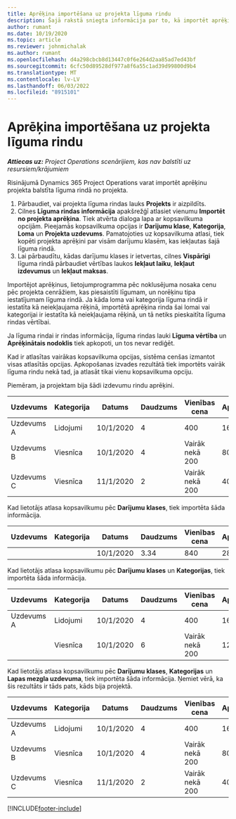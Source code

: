 ```yaml
---
title: Aprēķina importēšana uz projekta līguma rindu
description: Šajā rakstā sniegta informācija par to, kā importēt aprēķinus no projekta līguma rindā.
author: rumant
ms.date: 10/19/2020
ms.topic: article
ms.reviewer: johnmichalak
ms.author: rumant
ms.openlocfilehash: d4a298cbcb8d13447c0f6e264d2aa85ad7ed43bf
ms.sourcegitcommit: 6cfc50d89528df977a8f6a55c1ad39d99800d9b4
ms.translationtype: MT
ms.contentlocale: lv-LV
ms.lasthandoff: 06/03/2022
ms.locfileid: "8915101"
---
```

# <a name="import-an-estimate-to-a-project-based-contract-line"></a>Aprēķina importēšana uz projekta līguma rindu

_**Attiecas uz:** Project Operations scenārijiem, kas nav balstīti uz resursiem/krājumiem_

Risinājumā Dynamics 365 Project Operations varat importēt aprēķinu projekta balstīta līguma rindā no projekta.

1. Pārbaudiet, vai projekta līguma rindas lauks **Projekts** ir aizpildīts.
2. Cilnes **Līguma rindas informācija** apakšrežģī atlasiet vienumu **Importēt no projekta aprēķina**. Tiek atvērta dialoga lapa ar kopsavilkuma opcijām. Pieejamās kopsavilkuma opcijas ir **Darījumu klase**, **Kategorija**, **Loma** un **Projekta uzdevums**. Pamatojoties uz kopsavilkuma atlasi, tiek kopēti projekta aprēķini par visām darījumu klasēm, kas iekļautas šajā līguma rindā. 
3. Lai pārbaudītu, kādas darījumu klases ir ietvertas, cilnes **Vispārīgi** līguma rindā pārbaudiet vērtības laukos **Iekļaut laiku**, **Iekļaut izdevumus** un **Iekļaut maksas**.

Importējot aprēķinus, lietojumprogramma pēc noklusējuma nosaka cenu pēc projekta cenrāžiem, kas piesaistīti līgumam, un norēķinu tipa iestatījumam līguma rindā. Ja kāda loma vai kategorija līguma rindā ir iestatīta kā neiekļaujama rēķinā, importētā aprēķina rinda šai lomai vai kategorijai ir iestatīta kā neiekļaujama rēķinā, un tā netiks pieskaitīta līguma rindas vērtībai.

Ja līguma rindai ir rindas informācija, līguma rindas lauki **Līguma vērtība** un **Aprēķinātais nodoklis** tiek apkopoti, un tos nevar rediģēt.

Kad ir atlasītas vairākas kopsavilkuma opcijas, sistēma cenšas izmantot visas atlasītās opcijas. Apkopošanas izvades rezultātā tiek importēts vairāk līguma rindu nekā tad, ja atlasāt tikai vienu kopsavilkuma opciju.

Piemēram, ja projektam bija šādi izdevumu rindu aprēķini.

| Uzdevums | Kategorija | Datums | Daudzums | Vienības cena | Apjoms/summa |
| --- | --- | --- | --- | --- | --- |
| Uzdevums A | Lidojumi | 10/1/2020 | 4 | 400 | 1600 |
| Uzdevums B | Viesnīca | 10/1/2020 | 4 | Vairāk nekā 200 | 800 |
| Uzdevums C | Viesnīca | 11/1/2020 | 2 | Vairāk nekā 200 | 400 |

Kad lietotājs atlasa kopsavilkumu pēc **Darījumu klases**, tiek importēta šāda informācija.

| Uzdevums | Kategorija | Datums | Daudzums | Vienības cena | Apjoms/summa |
| --- | --- | --- | --- | --- | --- |
| &nbsp;  | &nbsp;  | 10/1/2020 | 3.34 | 840 | 2800 |

Kad lietotājs atlasa kopsavilkumu pēc **Darījumu klases** un **Kategorijas**, tiek importēta šāda informācija.

| Uzdevums | Kategorija | Datums | Daudzums | Vienības cena | Apjoms/summa |
| --- | --- | --- | --- | --- | --- |
| Uzdevums A | Lidojumi | 10/1/2020 | 4 | 400 | 1600 |
| &nbsp;  | Viesnīca | 10/1/2020 | 6 | Vairāk nekā 200 | 1200 |

Kad lietotājs atlasa kopsavilkumu pēc **Darījumu klases**, **Kategorijas** un **Lapas mezgla uzdevuma**, tiek importēta šāda informācija. Ņemiet vērā, ka šis rezultāts ir tāds pats, kāds bija projektā.

| Uzdevums | Kategorija | Datums | Daudzums | Vienības cena | Apjoms/summa |
| --- | --- | --- | --- | --- | --- |
| Uzdevums A | Lidojumi | 10/1/2020 | 4 | 400 | 1600 |
| Uzdevums B | Viesnīca | 10/1/2020 | 4 | Vairāk nekā 200 | 800 |
| Uzdevums C | Viesnīca | 11/1/2020 | 2 | Vairāk nekā 200 | 400 |


[!INCLUDE[footer-include](../includes/footer-banner.md)]